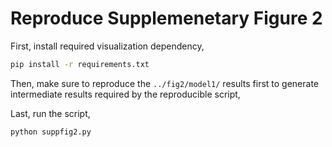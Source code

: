 # Reproduce Supplemenetary Figure 2

First, install required visualization dependency,

```bash
pip install -r requirements.txt
```

Then, make sure to reproduce the `../fig2/model1/` results first to generate intermediate results required by the reproducible script,

Last, run the script,

```bash
python suppfig2.py
```
